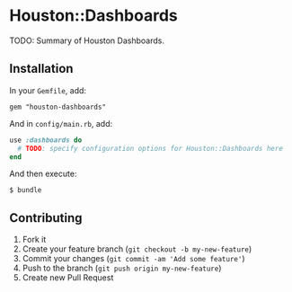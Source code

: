 # Houston::Dashboards

TODO: Summary of Houston Dashboards.


## Installation

In your `Gemfile`, add:

    gem "houston-dashboards"

And in `config/main.rb`, add:

```ruby
use :dashboards do
  # TODO: specify configuration options for Houston::Dashboards here
end
```

And then execute:

    $ bundle


## Contributing

1. Fork it
2. Create your feature branch (`git checkout -b my-new-feature`)
3. Commit your changes (`git commit -am 'Add some feature'`)
4. Push to the branch (`git push origin my-new-feature`)
5. Create new Pull Request
